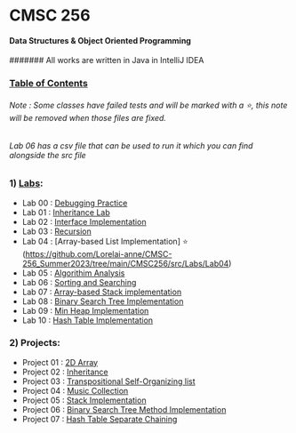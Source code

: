 # CMSC 256
#### Data Structures & Object Oriented Programming
####### All works are written in Java in IntelliJ IDEA

### [Table of Contents](https://github.com/Lorelai-anne/CMSC-256_Summer2023/tree/main/CMSC256/src)
###### Note : Some classes have failed tests and will be marked with a :star:, this note will be removed when those files are fixed.
###### Lab 06 has a csv file that can be used to run it which you can find alongside the src file

### 1) [Labs](https://github.com/Lorelai-anne/CMSC-256_Summer2023/tree/main/CMSC256/src/Labs):
- Lab 00 : [Debugging Practice](https://github.com/Lorelai-anne/CMSC-256_Summer2023/blob/main/CMSC256/src/Labs/Lab00/DebuggingPractice.java)
- Lab 01 : [Inheritance Lab](https://github.com/Lorelai-anne/CMSC-256_Summer2023/tree/main/CMSC256/src/Labs/Lab01)
- Lab 02 : [Interface Implementation](https://github.com/Lorelai-anne/CMSC-256_Summer2023/blob/main/CMSC256/src/Labs/Lab02/MyBook.java)
- Lab 03 : [Recursion](https://github.com/Lorelai-anne/CMSC-256_Summer2023/blob/main/CMSC256/src/Labs/Lab03/RecursiveMethods.java)
- Lab 04 : [Array-based List Implementation] :star: (https://github.com/Lorelai-anne/CMSC-256_Summer2023/tree/main/CMSC256/src/Labs/Lab04)
- Lab 05 : [Algorithim Analysis](https://github.com/Lorelai-anne/CMSC-256_Summer2023/blob/main/CMSC256/src/Labs/Lab05/AlgorithmAnalysisLab.java)
- Lab 06 : [Sorting and Searching](https://github.com/Lorelai-anne/CMSC-256_Summer2023/tree/main/CMSC256/src/Labs/Lab06)
- Lab 07 : [Array-based Stack implementation](https://github.com/Lorelai-anne/CMSC-256_Summer2023/tree/main/CMSC256/src/Labs/Lab07)
- Lab 08 : [Binary Search Tree Implementation](https://github.com/Lorelai-anne/CMSC-256_Summer2023/blob/main/CMSC256/src/Labs/Lab08/BinarySearchTree.java)
- Lab 09 : [Min Heap Implementation](https://github.com/Lorelai-anne/CMSC-256_Summer2023/blob/main/CMSC256/src/Labs/Lab09/MinHeap.java)
- Lab 10 : [Hash Table Implementation](https://github.com/Lorelai-anne/CMSC-256_Summer2023/tree/main/CMSC256/src/Labs/Lab10)

### 2) Projects:
- Project 01 : [2D Array](https://github.com/Lorelai-anne/CMSC-256_Summer2023/blob/main/CMSC256/src/Projects/Project01/Grid.java)
- Project 02 : [Inheritance](https://github.com/Lorelai-anne/CMSC-256_Summer2023/tree/main/CMSC256/src/Projects/Project02)
- Project 03 : [Transpositional Self-Organizing list](https://github.com/Lorelai-anne/CMSC-256_Summer2023/tree/main/CMSC256/src/Projects/Project03)
- Project 04 : [Music Collection](https://github.com/Lorelai-anne/CMSC-256_Summer2023/tree/main/CMSC256/src/Projects/Project04)
- Project 05 : [Stack Implementation](https://github.com/Lorelai-anne/CMSC-256_Summer2023/tree/main/CMSC256/src/Projects/Project05)
- Project 06 : [Binary Search Tree Method Implementation](https://github.com/Lorelai-anne/CMSC-256_Summer2023/blob/main/CMSC256/src/Projects/Project06/BinarySearchTree.java)
- Project 07 : [Hash Table Separate Chaining](https://github.com/Lorelai-anne/CMSC-256_Summer2023/tree/main/CMSC256/src/Projects/Project07)
